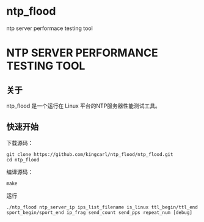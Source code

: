 ntp_flood
=========

ntp server performace testing tool 

# NTP SERVER PERFORMANCE TESTING TOOL

## 关于
ntp_flood 是一个运行在 Linux 平台的NTP服务器性能测试工具。

## 快速开始
下载源码：

    git clone https://github.com/kingcarl/ntp_flood/ntp_flood.git
    cd ntp_flood
    
编译源码：

    make
    
    
运行

    ./ntp_flood ntp_server_ip ips_list_filename is_linux ttl_begin/ttl_end sport_begin/sport_end ip_frag send_count send_pps repeat_num [debug] 
